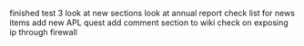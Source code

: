 finished test 3
look at new sections
look at annual report
check list for news items
add new APL quest
add comment section to wiki
check on exposing ip through firewall
